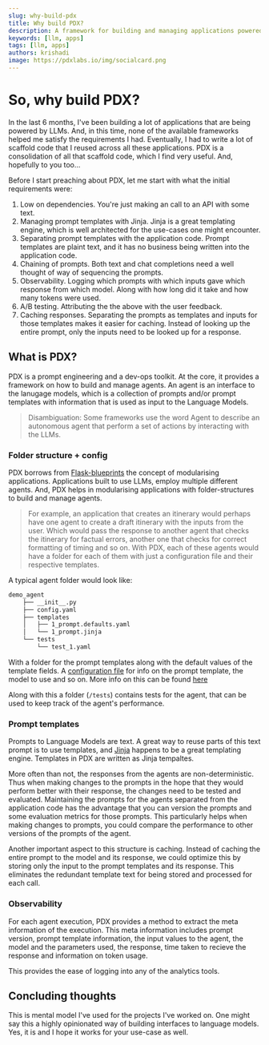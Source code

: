 ```yaml
---
slug: why-build-pdx
title: Why build PDX?
description: A framework for building and managing applications powered by Large Language Models LLMs
keywords: [llm, apps]
tags: [llm, apps]
authors: krishadi
image: https://pdxlabs.io/img/socialcard.png
---
```


# So, why build PDX?

In the last 6 months, I've been building a lot of applications that are being powered by LLMs. And, in this time, none of the available frameworks helped me satisfy the requirements I had. Eventually, I had to write a lot of scaffold code that I reused across all these applications. PDX is a consolidation of all that scaffold code, which I find very useful. And, hopefully to you too...

<!--truncate-->

Before I start preaching about PDX, let me start with what the initial requirements were:

1. Low on dependencies. You're just making an call to an API with some text.
2. Managing prompt templates with Jinja. Jinja is a great templating engine, which is well architected for the use-cases one might encounter.
3. Separating prompt templates with the application code. Prompt templates are plaint text, and it has no business being written into the application code.
4. Chaining of prompts. Both text and chat completions need a well thought of way of sequencing the prompts.
5. Observability. Logging which prompts with which inputs gave which response from which model. Along with how long did it take and how many tokens were used.
6. A/B testing. Attributing the the above with the user feedback.
7. Caching responses. Separating the prompts as templates and inputs for those templates makes it easier for caching. Instead of looking up the entire prompt, only the inputs need to be looked up for a response.

## What is PDX?

PDX is a prompt engineering and a dev-ops toolkit. At the core, it provides a framework on how to build and manage agents. An agent is an interface to the lanugage models, which is a collection of prompts and/or prompt templates with information that is used as input to the Language Models.

> Disambiguation: Some frameworks use the word Agent to describe an autonomous agent that perform a set of actions by interacting with the LLMs.

### Folder structure + config

PDX borrows from [Flask-blueprints](https://flask.palletsprojects.com/en/2.3.x/blueprints/#) the concept of modularising applications. Applications built to use LLMs, employ multiple different agents. And, PDX helps in modularising applications with folder-structures to build and manage agents.

> For example, an application that creates an itinerary would perhaps have one agent to create a draft itinerary with the inputs from the user. Which would pass the response to another agent that checks the itinerary for factual errors, another one that checks for correct formatting of timing and so on. With PDX, each of these agents would have a folder for each of them with just a configuration file and their respective templates.

A typical agent folder would look like:

```bash
demo_agent
    ├── __init__.py
    ├── config.yaml
    ├── templates
    │   ├── 1_prompt.defaults.yaml
    │   └── 1_prompt.jinja
    └── tests
        └── test_1.yaml
```

With a folder for the prompt templates along with the default values of the template fields. A [configuration file](../../docs/getting-started/main-concepts#agent-configuration) for info on the prompt template, the model to use and so on. More info on this can be found [here](../../docs/getting-started/main-concepts#agent-configuration)

Along with this a folder (`/tests`) contains tests for the agent, that can be used to keep track of the agent's performance.

### Prompt templates

Prompts to Language Models are text. A great way to reuse parts of this text prompt is to use templates, and [Jinja](https://jinja.palletsprojects.com/en/3.1.x/) happens to be a great templating engine. Templates in PDX are written as Jinja tempaltes.

More often than not, the responses from the agents are non-deterministic. Thus when making changes to the prompts in the hope that they would perform better with their response, the changes need to be tested and evaluated. Maintaining the prompts for the agents separated from the application code has the advantage that you can version the prompts and some evaluation metrics for those prompts. This particularly helps when making changes to prompts, you could compare the performance to other versions of the prompts of the agent.

Another important aspect to this structure is caching. Instead of caching the entire prompt to the model and its response, we could optimize this by storing only the input to the prompt templates and its response. This eliminates the redundant template text for being stored and processed for each call.

### Observability

For each agent execution, PDX provides a method to extract the meta information of the execution. This meta information includes prompt version, prompt template information, the input values to the agent, the model and the parameters used, the response, time taken to recieve the response and information on token usage.

This provides the ease of logging into any of the analytics tools.

## Concluding thoughts

This is mental model I've used for the projects I've worked on. One might say this a highly opinionated way of building interfaces to language models. Yes, it is and I hope it works for your use-case as well.
